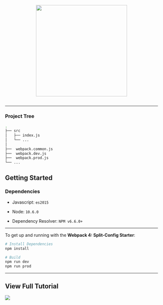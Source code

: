 <div style="text-align:center;">
  <img src="https://i.ytimg.com/vi/1skRPuuhBes/maxresdefault.jpg" style="height:300px;"/>
  <br>
  <br>
  <hr>
</div>

### Project Tree

```bash
.
├── src
│   ├── index.js
│   └── ...
│
├──  webpack.common.js
├──  webpack.dev.js
├──  webpack.prod.js
└── ...
```

## Getting Started

### Dependencies

- Javascript: `es2015`

- Node: `10.6.0`

- Dependency Resolver: `NPM v6.6.0+`

---

To get up and running with the **Webpack 4: Split-Config Starter**:

```bash
# Install Dependencies
npm install

# Build
npm run dev
npm run prod
```

---

## View Full Tutorial

[<img src="https://www.youtube.com/yts/img/favicon_32-vflOogEID.png">](https://youtu.be/1skRPuuhBes)
